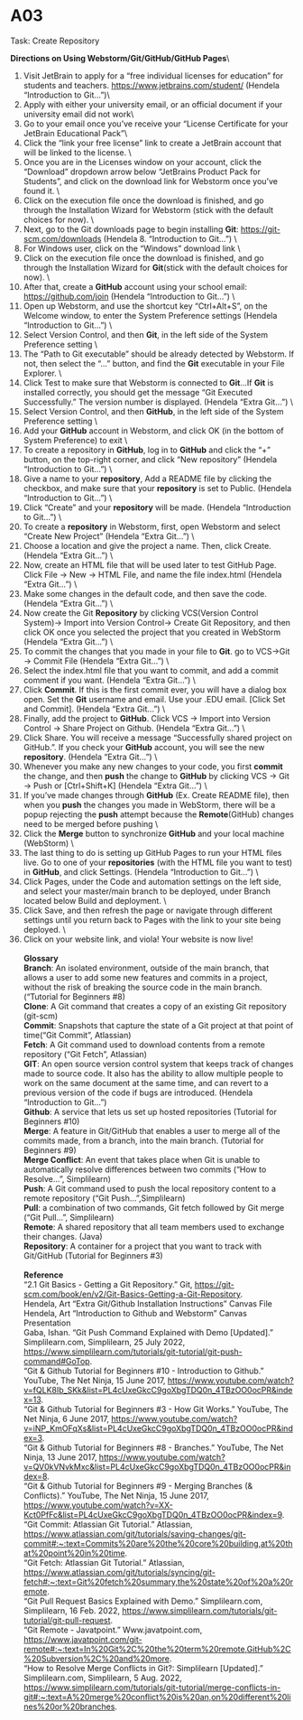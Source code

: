 # A03
Task: Create Repository

**Directions on Using Webstorm/Git/GitHub/GitHub Pages**\
1. Visit JetBrain to apply for a “free individual licenses for education” for students and teachers. https://www.jetbrains.com/student/ (Hendela “Introduction to Git…”)\
2. Apply with either your university email, or an official document if your university email did not work\
3. Go to your email once you’ve receive your “License Certificate for your JetBrain Educational Pack”\
4. Click the “link your free license” link to create a JetBrain account that will be linked to the license. \ 
5. Once you are in the Licenses window on your account, click the “Download” dropdown arrow below “JetBrains Product Pack for Students”, and click on the download link for Webstorm once you’ve found it. \ 
6. Click on the execution file once the download is finished, and go through the Installation Wizard for Webstorm (stick with the default choices for now). \
7. Next, go to the Git downloads page to begin installing **Git**: https://git-scm.com/downloads (Hendela 8. “Introduction to Git…”) \
8. For Windows user, click on the “Windows” download link \ 
9. Click on the execution file once the download is finished, and go through the Installation Wizard for **Git**(stick with the default choices for now). \
10. After that, create a **GitHub** account using your school email: https://github.com/join (Hendela “Introduction to Git…”) \
11. Open up Webstorm, and use the shortcut key “Ctrl+Alt+S”, on the Welcome window, to enter the System Preference settings (Hendela “Introduction to Git…”) \
12. Select Version Control, and then **Git**, in the left side of the System Preference setting \
13. The “Path to Git executable” should be already detected by Webstorm. If not, then select the “...” button, and find the **Git** executable in your File Explorer. \ 
14. Click Test to make sure that Webstorm is connected to **Git**…If **Git** is installed correctly, you should get the message “Git Executed Successfully.” The version number is displayed. (Hendela “Extra Git…”) \
15. Select Version Control, and then **GitHub**, in the left side of the System Preference setting \
16. Add your **GitHub** account in Webstorm, and click OK (in the bottom of System Preference) to exit \
17. To create a repository in **GitHub**, log in to **GitHub** and click the “+” button, on the top-right corner, and click “New repository” (Hendela “Introduction to Git…”) \
18. Give a name to your **repository**, Add a README file by clicking the checkbox, and make sure that your **repository** is set to Public. (Hendela “Introduction to Git…”) \
19. Click “Create” and your **repository** will be made. (Hendela “Introduction to Git…”) \
20. To create a **repository** in Webstorm, first, open Webstorm and select “Create New Project” (Hendela “Extra Git…”) \
21. Choose a location and give the project a name. Then, click Create. (Hendela “Extra Git…”) \
22. Now, create an HTML file that will be used later to test GitHub Page. Click File -> New -> HTML File, and name the file index.html (Hendela “Extra Git…”) \
23. Make some changes in the default code, and then save the code. (Hendela “Extra Git…”) \
24. Now create the Git **Repository** by clicking VCS(Version Control System)-> Import into Version Control-> Create Git Repository, and then click OK once you selected the project that you created in WebStorm (Hendela “Extra Git…”) \
25. To commit the changes that you made in your file to **Git**. go to VCS->Git -> Commit File (Hendela “Extra Git…”) \
26. Select the index.html file that you want to commit, and add a commit comment if you want. (Hendela “Extra Git…”) \
27. Click **Commit**. If this is the first commit ever, you will have a dialog box open. Set the **Git** username and email. Use your .EDU email.  [Click Set and Commit]. (Hendela “Extra Git…”) \
28. Finally, add the project to **GitHub**. Click VCS -> Import into Version Control -> Share Project on Github. (Hendela “Extra Git…”) \
29. Click Share. You will receive a message “Successfully shared project on GitHub.”. If you check your **GitHub** account, you will see the new **repository**. (Hendela “Extra Git…”) \
30. Whenever you make any new changes to your code, you first **commit** the change, and then **push** the change to **GitHub** by clicking VCS -> Git -> Push or [Ctrl+Shift+K] (Hendela “Extra Git…”) \
31. If you’ve made changes through **GitHub** (Ex. Create README file), then when you **push** the changes you made in WebStorm, there will be a popup rejecting the **push** attempt because the **Remote**(GitHub) changes need to be merged before pushing \
32. Click the **Merge** button to synchronize **GitHub** and your local machine (WebStorm) \
33. The last thing to do is setting up GitHub Pages to run your HTML files live. Go to one of your **repositories** (with the HTML file you want to test) in **GitHub**, and click Settings.  (Hendela “Introduction to Git…”) \ 
34. Click Pages, under the Code and automation settings on the left side, and select your master/main branch to be deployed, under Branch located below Build and deployment. \
35. Click Save, and then refresh the page or navigate through different settings until you return back to Pages with the link to your site being deployed. \
36. Click on your website link, and viola! Your website is now live! \
\
**Glossary** \
**Branch**: An isolated environment, outside of the main branch, that allows a user to add some new features and commits in a project, without the risk of breaking the source code in the main branch. (“Tutorial for Beginners #8) \
**Clone**: A Git command that creates a copy of an existing Git repository (git-scm) \
**Commit**: Snapshots that capture the state of a Git project at that point of time(“Git Commit”, Atlassian) \
**Fetch**: A Git command used to download contents from a remote repository (“Git Fetch”, Atlassian) \
**GIT**: An open source version control system that keeps track of changes made to source code. It also has the ability to allow multiple people to work on the same document at the same time, and can revert to a previous version of the code if bugs are introduced. (Hendela “Introduction to Git…”) \
**Github**: A service that lets us set up hosted repositories (Tutorial for Beginners #10) \
**Merge**: A feature in Git/GitHub that enables a user to merge all of the commits made, from a branch, into the main branch. (Tutorial for Beginners #9) \
**Merge Conflict**: An event that takes place when Git is unable to automatically resolve differences between two commits (“How to Resolve…”, Simplilearn) \
**Push**: A Git command used to push the local repository content to a remote repository (“Git Push…”,Simplilearn) \
**Pull**: a combination of two commands, Git fetch followed by Git merge (“Git Pull…”, Simplilearn) \
**Remote**: A shared repository that all team members used to exchange their changes. (Java) \
**Repository**: A container for a project that you want to track with Git/GitHub (Tutorial for Beginners #3) \
\
**Reference** \
“2.1 Git Basics - Getting a Git Repository.” Git, https://git-scm.com/book/en/v2/Git-Basics-Getting-a-Git-Repository. \
Hendela, Art “Extra Git/Github Installation Instructions” Canvas File \
Hendela, Art “Introduction to Github and Webstorm” Canvas Presentation \
Gaba, Ishan. “Git Push Command Explained with Demo [Updated].” Simplilearn.com, Simplilearn, 25 July 2022, https://www.simplilearn.com/tutorials/git-tutorial/git-push-command#GoTop. \
“Git & Github Tutorial for Beginners #10 - Introduction to Github.” YouTube, The Net Ninja, 15 June 2017, https://www.youtube.com/watch?v=fQLK8Ib_SKk&list=PL4cUxeGkcC9goXbgTDQ0n_4TBzOO0ocPR&index=13. \
“Git & Github Tutorial for Beginners #3 - How Git Works.” YouTube, The Net Ninja, 6 June 2017, https://www.youtube.com/watch?v=iNP_KmOFqXs&list=PL4cUxeGkcC9goXbgTDQ0n_4TBzOO0ocPR&index=3. \
“Git & Github Tutorial for Beginners #8 - Branches.” YouTube, The Net Ninja, 13 June 2017, https://www.youtube.com/watch?v=QV0kVNvkMxc&list=PL4cUxeGkcC9goXbgTDQ0n_4TBzOO0ocPR&index=8. \
“Git & Github Tutorial for Beginners #9 - Merging Branches (& Conflicts).” YouTube, The Net Ninja, 15 June 2017, https://www.youtube.com/watch?v=XX-Kct0PfFc&list=PL4cUxeGkcC9goXbgTDQ0n_4TBzOO0ocPR&index=9. \
“Git Commit: Atlassian Git Tutorial.” Atlassian, https://www.atlassian.com/git/tutorials/saving-changes/git-commit#:~:text=Commits%20are%20the%20core%20building,at%20that%20point%20in%20time. \
“Git Fetch: Atlassian Git Tutorial.” Atlassian, https://www.atlassian.com/git/tutorials/syncing/git-fetch#:~:text=Git%20fetch%20summary,the%20state%20of%20a%20remote. \
“Git Pull Request Basics Explained with Demo.” Simplilearn.com, Simplilearn, 16 Feb. 2022, https://www.simplilearn.com/tutorials/git-tutorial/git-pull-request. \
“Git Remote - Javatpoint.” Www.javatpoint.com, https://www.javatpoint.com/git-remote#:~:text=In%20Git%2C%20the%20term%20remote,GitHub%2C%20Subversion%2C%20and%20more. \
“How to Resolve Merge Conflicts in Git?: Simplilearn [Updated].” Simplilearn.com, Simplilearn, 5 Aug. 2022, https://www.simplilearn.com/tutorials/git-tutorial/merge-conflicts-in-git#:~:text=A%20merge%20conflict%20is%20an,on%20different%20lines%20or%20branches. 

